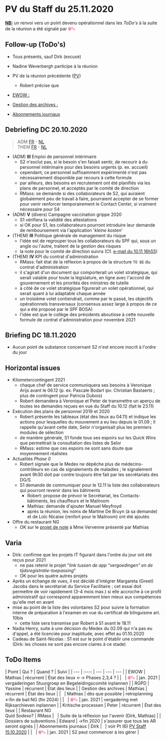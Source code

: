 <link rel="stylesheet" href="https://newdevprojects.github.io/S2/S2.css">
<link rel="stylesheet" href="S2.css">

# PV du Staff du 25.11.2020

<u><b>NB:</b></u> un renvoi vers un point devenu opérationnel dans les *ToDo's* à la suite de la réunion a été signalé par <font color="crimson" size="3px">&#10179;&#9998;</font>

## Follow-up (ToDo's)

* Tous présents, sauf Dirk (excusé)
* Nadine Weverbergh participe à la réunion
* PV de la réunion précédente ([PV](https://newdevprojects.github.io/S2/Staff_20201110/20201110_Staff_PV.html))
    * Robert précise que

* <u>EWOW :</u>
* <u>Gestion des archives :</u> 
* <u>Abonnements journaux</u>

## Debriefing DC 20.10.2020

> ADM [FR](https://newdevprojects.github.io/S2/Staff/20201020_Adm_FR.pdf) - [NL](https://newdevprojects.github.io/S2/Staff/20201020_Adm_NL.pdf)<br>THEM [FR](https://newdevprojects.github.io/S2/Staff/20201020_Them_FR.pdf) - [NL](https://newdevprojects.github.io/S2/Staff/20201020_Them_NL.pdf)

* (ADM) <b>III</b> Emploi de personnel intérimaire
    * S2 n'exclut pas, si le besoin s'en faisait sentir, de recourir à du personnel intérimaire pour des besoins urgents (p. ex. accueil)
    * cependant, ce personnel suffisamment expérimenté n'est pas nécessairement disponible par recours à cette formule
    * par ailleurs, des besoins en recrutement ont été planifiés via les plans de personnel, et acceptés par le comité de direction
    * RMass: se demande si des collaborateurs de S2, qui auraient globalement peu de travail à faire, pourraient accepter de se former pour venir renforcer temporairement le Contact Center, si vraiment nécessaire pour S4
* (ADM) <b>V</b> (divers) Campagne vaccination grippe 2020
    * S1 vérifiera la validité des attestations
    * si OK pour S1, les collaborateurs pourront introduire leur demande de remboursement via l'application '*kleine kosten*'
* (THEM) <b>III</b> Politique générale de management du risque
    * l'idée est de regrouper tous les collaborateurs du SPF qui, sous un angle ou l'autre, traitent de la gestion des risques
    * la note pour le comité de direction suivra (Cf. [e-mail du 10.11 16h55](risicomanagement.md))
* (THEM) <b>IV</b> KPI du contrat d'administration
    * RMass: fait état de la réflexion à propos de la structure `TO BE` du contrat d'administration
    * il s'agirait d'un document qui comporterait un volet stratégique, qui serait valable pour toute la législature, en ligne avec l'accord de gouvernement et les priorités des ministres de tutelle
    * à côté de ce volet stratégique figurerait un volet opérationnel, qui serait quant à lui adaptable chaque année
    * un troisième volet contiendrait, comme par le passé, les objectifs opérationnels transversaux (consensus assez large à propos de ce qui a été proposé par le SPF BOSA)
    * l'idée est que le collège des présidents aboutisse à cette nouvelle formule de contrat d'administration pour novembre 2021

## Briefing DC 18.11.2020

* Aucun point de substance concernant S2 n'est encore inscrit à l'ordre du jour

## Horizontal issues

* Kilometercontingent 2021
    * chaque chef de service communiquera ses besoins à Veronique Arijs avant le 06.12 (p. ex. Pascale Bodart ipv. Christian Bastaerts ; plus de contingent pour Patricia Dubois)
    * Robert demandera à Veronique et Peter de transmettre un aperçu de toutes les demandes reçues en vue du  Staff du 10.12 (fait le 23.11)
* Exécution des plans de personnel 2019 et 2020
    * Robert présente les tableaux (état des lieux au 04.11) et indique les actions pour lesquelles du mouvement a eu lieu depuis le 01.09 ; Il rappelle qu'avant cette date, Selor n'organisait plus les premiers modules de sélection
    * de manière générale, S1 fonde tous ses espoirs sur les *Quick Wins* que permettrait la consultation des listes de Selor
    * RMass: estime que ces espoirs ne sont sans doute que moyennement réalistes
* Actualités *Phase 0*
    * Robert signale que le Medex ne dépêche plus de médecins-contrôleurs en cas de signalements de maladies ; le signalement avant 9h30 doit par contre toujours être fait par les secrétariats des DG/S
    * S1 demande de communiquer pour le 12.11 la liste des collaborateurs qui pourront revenir dans les bâtiments
        * Robert: propose de prévoir le Secrétariat, les Contacts-bâtiments, les chauffeurs et le Mailroom
        * Mathias: demande d'ajouter Manuel Meyfroyd
        * après la réunion, les noms de Martine De Bruyn (à sa demande) et de Loïc Nicaise (renfort pour le Mailroom) ont été ajoutés
* Offre du restaurant NG
    * OK sur le [projet de note](https://newdevprojects.github.io/S2/Staff_20201110/20201106_Keuken_Covid.pdf) à Mme Vervenne présenté par Mathias

## Varia

* Dirk: confirme que les projets IT figurant dans l'ordre du jour ont été reçus pour 2021
    * ne pas retenir le projet "*link tussen de app “vergoedingen” en de tijdsregistratie-toepassing*"
    * OK pour les quatre autres projets
* Après un échange de vues, il est décidé d'intégrer Margareta (Greet) Jacobs dans le secrétariat du Service Facilitaire ; cet essai doit permettre de voir rapidement (3-4 mois max.) si elle accroche à ce profil administratif qui correspond apparemment bien mieux aux compétences qu'elle met en avant
* mise au point de la liste des volontaires S2 pour suivre la formation interne de préparation à l'examen en vue du certificat de bilnguisme art. 10bis
    * cette liste sera transmise par Robert à S1 avant le 18.11
* Nadia Henry, suite à une décision du Medex du 02.09 qui n'a pas eu d'appel, a été licenciée pour inaptitude, avec effet au 01.10.2020
* Cadeau de Saint-Nicolas : S1 est sur le point d'établir une commande (Dirk: les choses ne sont pas encore claires à ce stade)

## ToDo Items

| Point | Qui ? | Quand ? | Suivi |
| --- | :---: | --- | --- | --- |
| EWOW | Mathias | récurrent | &Eacute;tat des lieux &#8592;&#8594; Phases 2,3,4 ? |
| &nbsp; | <font color="crimson" size="3px">&#10179;&#9998;</font> | jan. 2021 | vergaderingen Stuurgroep en Begeleidingscomité inplannen |
| RGPD | Yassine | récurrent | &Eacute;tat des lieux |
| Gestion des archives | Mathias | récurrent | &Eacute;tat des lieux |
| &nbsp; | Mathias | dès que possible | retroplanning &#8592;fin de bail NG (fin 2024) |
| &nbsp; | <font color="crimson" size="3px">&#10179;&#9998;</font> | jan. 2021 | vergadering met Rijksarchieven inplannen |
| Kritische processen | Peter | récurrent | &Eacute;tat des lieux |
| Restaurant NG<br>Quid Sodexo? | RMass | &nbsp; | Suite de la réflexion sur l'avenir (Dirk, Mathias) |
| Dossiers de subventions | Edward | &#8594;fin 2020 | s'assurer que tous les AR seront signés |
| Abonnements journaux | Dirk | &nbsp; | voir Pt (6) [PV Staff 15.10.2020](https://newdevprojects.github.io/S2/Staff_20201015/20201015_Staff_PV.html#6-varia) |
| &nbsp; | <font color="crimson" size="3px">&#10179;&#9998;</font> | jan. 2021 | S2 peut commencer à les gérer |

